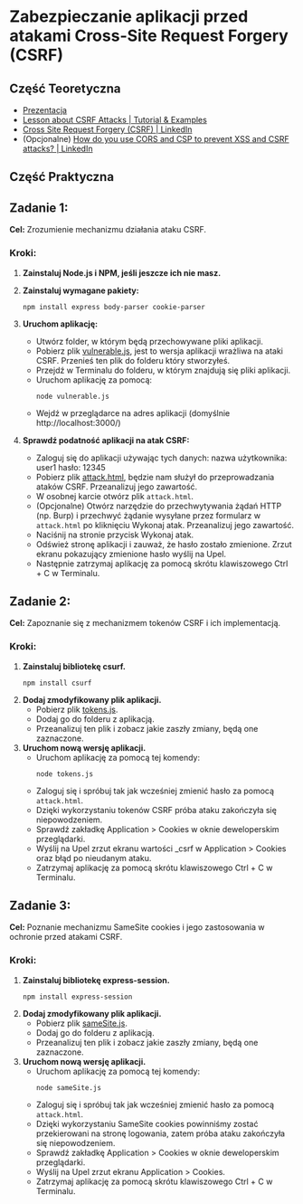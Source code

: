 # Zabezpieczanie aplikacji przed atakami Cross-Site Request Forgery (CSRF)

## Część Teoretyczna
  - [Prezentacja](https://docs.google.com/presentation/d/e/2PACX-1vToHIr1hRaL1ku4UmKCd3Pu1uDdPcLfJpg5tObTrX16LpoDLaZ8ooopOuBMeBTGAzwP4EmD6DeFPYq_/pub)
  - [Lesson about CSRF Attacks | Tutorial & Examples](https://learn.snyk.io/lesson/csrf-attack/)
  - [Cross Site Request Forgery (CSRF) | LinkedIn](https://www.linkedin.com/pulse/cross-site-request-forgery-csrf-syed-muhammad-abdul-karim/)
  - (Opcjonalne) [How do you use CORS and CSP to prevent XSS and CSRF attacks? | LinkedIn](https://www.linkedin.com/advice/3/how-do-you-use-cors-csp-prevent-cross-site-scripting)
## Część Praktyczna

## Zadanie 1: 

**Cel:** Zrozumienie mechanizmu działania ataku CSRF.

### Kroki:
1. **Zainstaluj Node.js i NPM, jeśli jeszcze ich nie masz.**

2. **Zainstaluj wymagane pakiety:**
   ```console
   npm install express body-parser cookie-parser
   ```
3. **Uruchom aplikację:**
   - Utwórz folder, w którym będą przechowywane pliki aplikacji.
   - Pobierz plik [vulnerable.js](https://github.com/freshuno/CSRFattacks/blob/main/vulnerable.js), jest to wersja aplikacji wrażliwa na ataki CSRF. Przenieś ten plik do folderu który stworzyłeś.
   - Przejdź w Terminalu do folderu, w którym znajdują się pliki aplikacji.
   - Uruchom aplikację za pomocą:
     ```console
     node vulnerable.js
     ```
   - Wejdź w przeglądarce na adres aplikacji (domyślnie http://localhost:3000/)
5. **Sprawdź podatność aplikacji na atak CSRF:**
   - Zaloguj się do aplikacji używając tych danych: nazwa użytkownika: user1 hasło: 12345
   - Pobierz plik [attack.html](https://github.com/freshuno/CSRFattacks/blob/main/attack.html), będzie nam służył do przeprowadzania ataków CSRF. Przeanalizuj jego zawartość.
   - W osobnej karcie otwórz plik `attack.html`.
   - (Opcjonalne) Otwórz narzędzie do przechwytywania żądań HTTP (np. Burp) i przechwyć żądanie wysyłane przez formularz w `attack.html` po kliknięciu Wykonaj atak. Przeanalizuj jego zawartość.
   - Naciśnij na stronie przycisk Wykonaj atak.
   - Odśwież stronę aplikacji i zauważ, że hasło zostało zmienione. Zrzut ekranu pokazujący zmienione hasło wyślij na Upel.
   - Następnie zatrzymaj aplikację za pomocą skrótu klawiszowego Ctrl + C w Terminalu.
  
## Zadanie 2: 

**Cel:** Zapoznanie się z mechanizmem tokenów CSRF i ich implementacją.

### Kroki:
1. **Zainstaluj bibliotekę csurf.**
   ```console
   npm install csurf
   ```
2. **Dodaj zmodyfikowany plik aplikacji.**
   - Pobierz plik [tokens.js](https://github.com/freshuno/CSRFattacks/blob/main/tokens.js).
   - Dodaj go do folderu z aplikacją.
   - Przeanalizuj ten plik i zobacz jakie zaszły zmiany, będą one zaznaczone.
3. **Uruchom nową wersję aplikacji.**
   - Uruchom aplikację za pomocą tej komendy:
     ```console
     node tokens.js
     ```
   - Zaloguj się i spróbuj tak jak wcześniej zmienić hasło za pomocą `attack.html`.
   - Dzięki wykorzystaniu tokenów CSRF próba ataku zakończyła się niepowodzeniem.
   - Sprawdź zakładkę Application > Cookies w oknie deweloperskim przeglądarki.
   - Wyślij na Upel zrzut ekranu wartości _csrf w Application > Cookies oraz błąd po nieudanym ataku.
   - Zatrzymaj aplikację za pomocą skrótu klawiszowego Ctrl + C w Terminalu.
## Zadanie 3: 

**Cel:** Poznanie mechanizmu SameSite cookies i jego zastosowania w ochronie przed atakami CSRF.

### Kroki:
1. **Zainstaluj bibliotekę express-session.**
   ```console
   npm install express-session
   ```
2. **Dodaj zmodyfikowany plik aplikacji.**
   - Pobierz plik [sameSite.js](https://github.com/freshuno/CSRFattacks/blob/main/sameSite.js).
   - Dodaj go do folderu z aplikacją.
   - Przeanalizuj ten plik i zobacz jakie zaszły zmiany, będą one zaznaczone.
3. **Uruchom nową wersję aplikacji.**
   - Uruchom aplikację za pomocą tej komendy:
     ```console
     node sameSite.js
     ```
   - Zaloguj się i spróbuj tak jak wcześniej zmienić hasło za pomocą `attack.html`.
   - Dzięki wykorzystaniu SameSite cookies powinniśmy zostać przekierowani na stronę logowania, zatem próba ataku zakończyła się niepowodzeniem.
   - Sprawdź zakładkę Application > Cookies w oknie deweloperskim przeglądarki.
   - Wyślij na Upel zrzut ekranu Application > Cookies.
   - Zatrzymaj aplikację za pomocą skrótu klawiszowego Ctrl + C w Terminalu.


